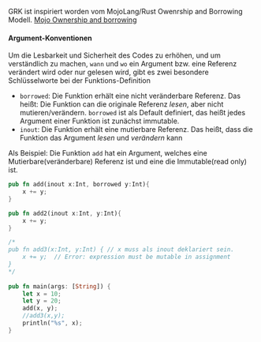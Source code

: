 GRK ist inspiriert worden vom MojoLang/Rust Owenrship and Borrowing Modell.
[Mojo Ownership and borrowing](https://docs.modular.com/mojo/manual/values/ownership)


#### Argument-Konventionen

Um die Lesbarkeit und Sicherheit des Codes zu erhöhen, und um verständlich zu machen, `wann` und `wo` ein Argument bzw. eine Referenz verändert wird oder nur gelesen wird, gibt es zwei besondere Schlüsselworte bei der Funktions-Definition

- `borrowed`: Die Funktion erhält eine nicht veränderbare Referenz. Das heißt: Die Funktion can die originale Referenz *lesen*, aber nicht mutieren/verändern. `borrowed` ist als Default definiert, das heißt jedes Argument einer Funktion ist zunächst immutable.
- `inout`: Die Funktion erhält eine mutierbare Referenz. Das heißt, dass die Funktion das Argument *lesen* und *verändern* kann


Als Beispiel: Die Funktion `add`  hat ein Argument, welches eine Mutierbare(veränderbare) Referenz ist und eine die Immutable(read only) ist.
```rust
pub fn add(inout x:Int, borrowed y:Int){  
    x += y;  
}  

pub fn add2(inout x:Int, y:Int){  
    x += y;  
}  

/*
pub fn add3(x:Int, y:Int) { // x muss als inout deklariert sein.
    x += y;  // Error: expression must be mutable in assignment
}
*/
  
pub fn main(args: [String]) {  
    let x = 10;  
    let y = 20;  
    add(x, y);
    //add3(x,y);
    println("%s", x);  
}
```